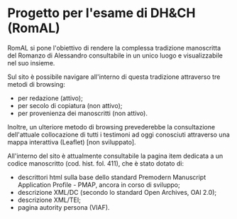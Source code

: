 # Progetto per l'esame di DH&CH (RomAL)

RomAL si pone l'obiettivo di rendere la complessa tradizione manoscritta del Romanzo di Alessandro consultabile in un unico luogo e visualizzabile nel suo insieme. 

Sul sito è possibile navigare all'interno di questa tradizione attraverso tre metodi di browsing: 
- per redazione (attivo);
- per secolo di copiatura (non attivo);
- per provenienza dei manoscritti (non attivo).

Inoltre, un ulteriore metodo di browsing prevederebbe la consultazione dell'attuale collocazione di tutti i testimoni ad oggi conosciuti attraverso una mappa interattiva (Leaflet) [non sviluppato].


All'interno del sito è attualmente consultabile la pagina item dedicata a un codice manoscritto (cod. hist. fol. 411), che è stato dotato di:
- descrittori html sulla base dello standard Premodern Manuscript Application Profile - PMAP, ancora in corso di sviluppo;
- descrizione XML/DC (secondo lo standard Open Archives, OAI 2.0);
- descrizione XML/TEI;
- pagina autority persona (VIAF).



